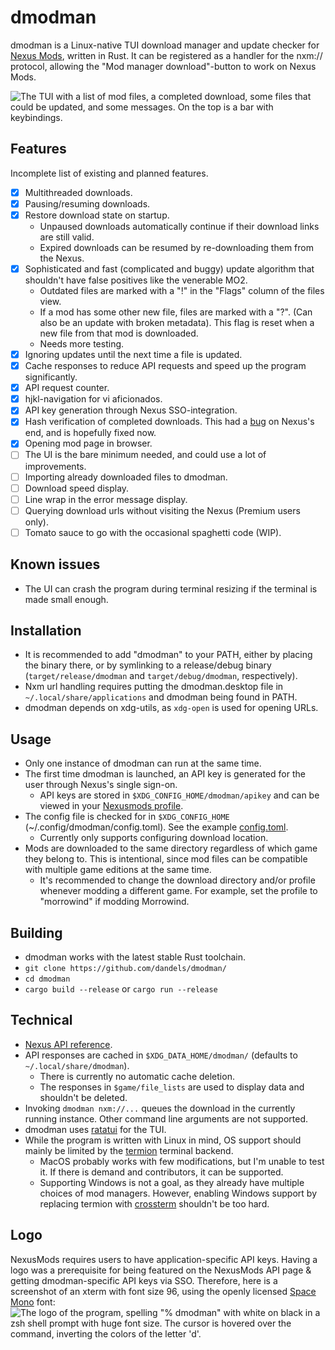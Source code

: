 # dmodman
dmodman is a Linux-native TUI download manager and update checker for [Nexus Mods](https://www.nexusmods.com/),
written in Rust. It can be registered as a handler for the nxm:// protocol, allowing the "Mod manager download"-button
to work on Nexus Mods.

![The TUI with a list of mod files, a completed download, some files that could be updated, and some
messages. On the top is a bar with keybindings.](/screenshot.png)

## Features
Incomplete list of existing and planned features.
- [x] Multithreaded downloads.
- [x] Pausing/resuming downloads.
- [x] Restore download state on startup.
    * Unpaused downloads automatically continue if their download links are still valid.
    * Expired downloads can be resumed by re-downloading them from the Nexus.
- [x] Sophisticated and fast (complicated and buggy) update algorithm that shouldn't have false positives like the
venerable MO2.
    * Outdated files are marked with a "!" in the "Flags" column of the files view.
    * If a mod has some other new file, files are marked with a "?". (Can also be an update with broken metadata). This
    flag is reset when a new file from that mod is downloaded.
    * Needs more testing.
- [x] Ignoring updates until the next time a file is updated.
- [x] Cache responses to reduce API requests and speed up the program significantly.
- [x] API request counter.
- [x] hjkl-navigation for vi aficionados.
- [x] API key generation through Nexus SSO-integration.
- [x] Hash verification of completed downloads. This had a
[bug](https://github.com/Nexus-Mods/web-issues/issues/1312) on Nexus's end, and is hopefully fixed now.
- [x] Opening mod page in browser.
- [ ] The UI is the bare minimum needed, and could use a lot of improvements.
- [ ] Importing already downloaded files to dmodman.
- [ ] Download speed display.
- [ ] Line wrap in the error message display.
- [ ] Querying download urls without visiting the Nexus (Premium users only).
- [ ] Tomato sauce to go with the occasional spaghetti code (WIP).

## Known issues
* The UI can crash the program during terminal resizing if the terminal is made small enough.

## Installation
* It is recommended to add "dmodman" to your PATH, either by placing the binary
there, or by symlinking to a release/debug binary (`target/release/dmodman` and `target/debug/dmodman`, respectively).
* Nxm url handling requires putting the dmodman.desktop file in `~/.local/share/applications` and dmodman being found in
PATH.
* dmodman depends on xdg-utils, as `xdg-open` is used for opening URLs.

## Usage
* Only one instance of dmodman can run at the same time.
* The first time dmodman is launched, an API key is generated for the user through Nexus's single sign-on.
    * API keys are stored in `$XDG_CONFIG_HOME/dmodman/apikey` and can be viewed in your [Nexusmods profile](https://www.nexusmods.com/users/myaccount?tab=api).
* The config file is checked for in `$XDG_CONFIG_HOME` (~/.config/dmodman/config.toml). See the example [config.toml](/config.toml).
    * Currently only supports configuring download location.
* Mods are downloaded to the same directory regardless of which game they belong to. This is intentional, since mod
files can be compatible with multiple game editions at the same time.
    * It's recommended to change the download directory and/or profile whenever modding a different game. For example,
    set the profile to "morrowind" if modding Morrowind.

## Building
* dmodman works with the latest stable Rust toolchain.
* `git clone https://github.com/dandels/dmodman/`
* `cd dmodman`
* `cargo build --release` or `cargo run --release`

## Technical
* [Nexus API reference](https://app.swaggerhub.com/apis-docs/NexusMods/nexus-mods_public_api_params_in_form_data/1.0#/).
* API responses are cached in `$XDG_DATA_HOME/dmodman/` (defaults to `~/.local/share/dmodman`).
    * There is currently no automatic cache deletion.
    * The responses in `$game/file_lists` are used to display data and shouldn't be deleted.
* Invoking `dmodman nxm://...` queues the download in the currently running instance. Other command line arguments are
not supported.
* dmodman uses [ratatui](https://github.com/tui-rs-revival/ratatui) for the TUI.
* While the program is written with Linux in mind, OS support should mainly be limited by the
[termion](https://docs.rs/termion/latest/termion/) terminal backend.
    * MacOS probably works with few modifications, but I'm unable to test it. If there is demand and contributors, it
    can be supported.
    * Supporting Windows is not a goal, as they already have multiple choices of mod managers. However, enabling Windows
    support by replacing termion with [crossterm](https://docs.rs/crossterm/latest/crossterm/) shouldn't be too hard.

## Logo
NexusMods requires users to have application-specific API keys. Having a logo was a prerequisite for being featured on
the NexusMods API page & getting dmodman-specific API keys via SSO. Therefore, here is a screenshot of an xterm with
font size 96, using the openly licensed [Space Mono](https://fonts.google.com/specimen/Space+Mono/) font:
![The logo of the program, spelling "% dmodman" with white on black in a zsh shell prompt with huge font size. The
cursor is hovered over the command, inverting the colors of the letter 'd'.](/dmodman.png)
